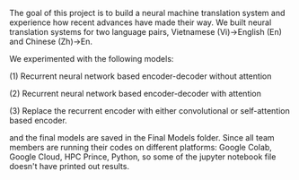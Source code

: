 The goal of this project is to build a neural machine translation system and experience how recent advances have made their way. We built neural translation systems for two language pairs, Vietnamese (Vi)→English (En) and Chinese (Zh)→En. 

We experimented with the following models:

(1) Recurrent neural network based encoder-decoder without attention

(2) Recurrent neural network based encoder-decoder with attention

(3) Replace the recurrent encoder with either convolutional or self-attention based encoder.

and the final models are saved in the Final Models folder. Since all team members are running their codes on different platforms: Google Colab, Google Cloud, HPC Prince, Python, so some of the jupyter notebook file doesn't have printed out results. 

